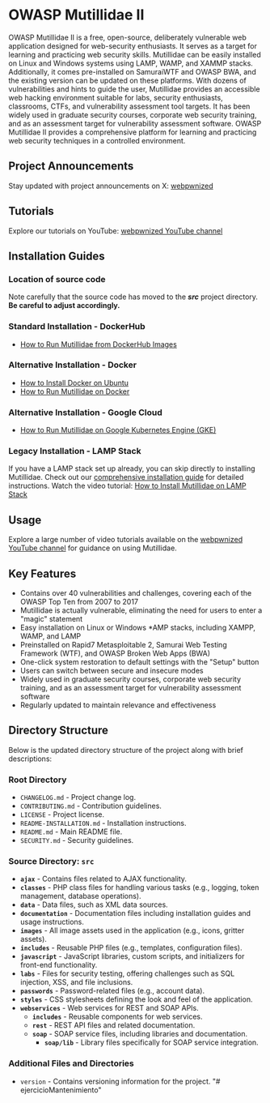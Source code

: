 # OWASP Mutillidae II

OWASP Mutillidae II is a free, open-source, deliberately vulnerable web application designed for web-security enthusiasts. It serves as a target for learning and practicing web security skills. Mutillidae can be easily installed on Linux and Windows systems using LAMP, WAMP, and XAMMP stacks. Additionally, it comes pre-installed on SamuraiWTF and OWASP BWA, and the existing version can be updated on these platforms. With dozens of vulnerabilities and hints to guide the user, Mutillidae provides an accessible web hacking environment suitable for labs, security enthusiasts, classrooms, CTFs, and vulnerability assessment tool targets. It has been widely used in graduate security courses, corporate web security training, and as an assessment target for vulnerability assessment software. OWASP Mutillidae II provides a comprehensive platform for learning and practicing web security techniques in a controlled environment.

## Project Announcements

Stay updated with project announcements on X: [webpwnized](https://x.com/webpwnized)

## Tutorials

Explore our tutorials on YouTube: [webpwnized YouTube channel](https://www.youtube.com/user/webpwnized)

## Installation Guides

### Location of source code

Note carefully that the source code has moved to the ***src*** project directory. **Be careful to adjust accordingly.**

### Standard Installation - DockerHub

- [How to Run Mutillidae from DockerHub Images](https://www.youtube.com/watch?v=c1nOSp3nagw)

### Alternative Installation - Docker

- [How to Install Docker on Ubuntu](https://www.youtube.com/watch?v=Y_2JVREtDFk)
- [How to Run Mutillidae on Docker](https://www.youtube.com/watch?v=9RH4l8ff-yg)

### Alternative Installation - Google Cloud

- [How to Run Mutillidae on Google Kubernetes Engine (GKE)](https://www.youtube.com/watch?v=uU1eEjrp93c)

### Legacy Installation - LAMP Stack

If you have a LAMP stack set up already, you can skip directly to installing Mutillidae. Check out our [comprehensive installation guide](README-INSTALLATION.md) for detailed instructions. Watch the video tutorial: [How to Install Mutillidae on LAMP Stack](https://www.youtube.com/watch?v=TcgeRab7ayM)

## Usage

Explore a large number of video tutorials available on the [webpwnized YouTube channel](https://www.youtube.com/playlist?list=PLZOToVAK85MrsyNmNp0yyUTBXqKRTh623) for guidance on using Mutillidae.

## Key Features

- Contains over 40 vulnerabilities and challenges, covering each of the OWASP Top Ten from 2007 to 2017
- Mutillidae is actually vulnerable, eliminating the need for users to enter a "magic" statement
- Easy installation on Linux or Windows *AMP stacks, including XAMPP, WAMP, and LAMP
- Preinstalled on Rapid7 Metasploitable 2, Samurai Web Testing Framework (WTF), and OWASP Broken Web Apps (BWA)
- One-click system restoration to default settings with the "Setup" button
- Users can switch between secure and insecure modes
- Widely used in graduate security courses, corporate web security training, and as an assessment target for vulnerability assessment software
- Regularly updated to maintain relevance and effectiveness

## Directory Structure

Below is the updated directory structure of the project along with brief descriptions:

### Root Directory
- `CHANGELOG.md` - Project change log.
- `CONTRIBUTING.md` - Contribution guidelines.
- `LICENSE` - Project license.
- `README-INSTALLATION.md` - Installation instructions.
- `README.md` - Main README file.
- `SECURITY.md` - Security guidelines.

### Source Directory: `src`
- **`ajax`** - Contains files related to AJAX functionality.
- **`classes`** - PHP class files for handling various tasks (e.g., logging, token management, database operations).
- **`data`** - Data files, such as XML data sources.
- **`documentation`** - Documentation files including installation guides and usage instructions.
- **`images`** - All image assets used in the application (e.g., icons, gritter assets).
- **`includes`** - Reusable PHP files (e.g., templates, configuration files).
- **`javascript`** - JavaScript libraries, custom scripts, and initializers for front-end functionality.
- **`labs`** - Files for security testing, offering challenges such as SQL injection, XSS, and file inclusions.
- **`passwords`** - Password-related files (e.g., account data).
- **`styles`** - CSS stylesheets defining the look and feel of the application.
- **`webservices`** - Web services for REST and SOAP APIs.
  - **`includes`** - Reusable components for web services.
  - **`rest`** - REST API files and related documentation.
  - **`soap`** - SOAP service files, including libraries and documentation.
    - **`soap/lib`** - Library files specifically for SOAP service integration.

### Additional Files and Directories
- `version` - Contains versioning information for the project.
"# ejercicioMantenimiento" 
